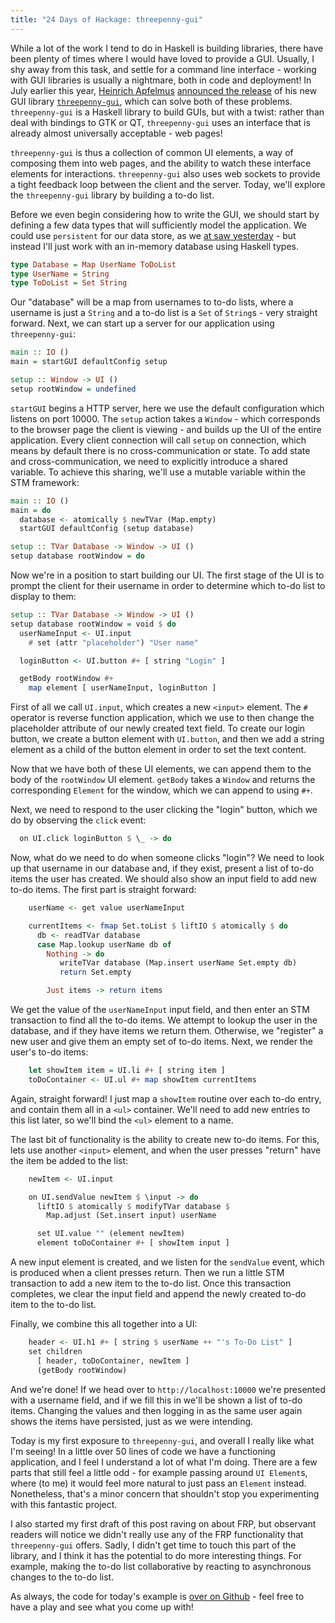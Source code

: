 ```yaml
---
title: "24 Days of Hackage: threepenny-gui"
---
```


While a lot of the work I tend to do in Haskell is building libraries, there
have been plenty of times where I would have loved to provide a GUI. Usually, I
shy away from this task, and settle for a command line interface - working with
GUI libraries is usually a nightmare, both in code and deployment! In July
earlier this year, [Heinrich Apfelmus](http://apfelmus.nfshost.com/)
[announced the release](http://apfelmus.nfshost.com/blog/2013/07/21-threepenny-gui-0-1.html)
of his new GUI library
[`threepenny-gui`](http://hackage.haskell.org/package/threepenny-gui), which can
solve both of these problems. `threepenny-gui` is a Haskell library to build
GUIs, but with a twist: rather than deal with bindings to GTK or QT,
`threepenny-gui` uses an interface that is already almost universally
acceptable - web pages!

`threepenny-gui` is thus a collection of common UI elements, a way of composing
them into web pages, and the ability to watch these interface elements for
interactions. `threepenny-gui` also uses web sockets to provide a tight feedback
loop between the client and the server. Today, we'll explore the
`threepenny-gui` library by building a to-do list.

Before we even begin considering how to write the GUI, we should start by
defining a few data types that will sufficiently model the application. We could
use `persistent` for our data store, as we
[at saw yesterday](/posts/2013-12-06-24-days-of-hackage-persistent-esqueleto.html) -
but instead I'll just work with an in-memory database using Haskell types.

```haskell
type Database = Map UserName ToDoList
type UserName = String
type ToDoList = Set String
```

Our "database" will be a map from usernames to to-do lists, where a username is
just a `String` and a to-do list is a `Set` of `String`s - very straight
forward. Next, we can start up a server for our application using
`threepenny-gui`:

```haskell
main :: IO ()
main = startGUI defaultConfig setup

setup :: Window -> UI ()
setup rootWindow = undefined
```

`startGUI` begins a HTTP server, here we use the default configuration which
listens on port 10000. The `setup` action takes a `Window` - which corresponds
to the browser page the client is viewing - and builds up the UI of the entire
application. Every client connection will call `setup` on connection, which
means by default there is no cross-communication or state. To add state and
cross-communication, we need to explicitly introduce a shared variable. To
achieve this sharing, we'll use a mutable variable within the STM framework:

```haskell
main :: IO ()
main = do
  database <- atomically $ newTVar (Map.empty)
  startGUI defaultConfig (setup database)

setup :: TVar Database -> Window -> UI ()
setup database rootWindow = do
```

Now we're in a position to start building our UI. The first stage of the UI is
to prompt the client for their username in order to determine which to-do list
to display to them:

```haskell
setup :: TVar Database -> Window -> UI ()
setup database rootWindow = void $ do
  userNameInput <- UI.input
    # set (attr "placeholder") "User name"

  loginButton <- UI.button #+ [ string "Login" ]

  getBody rootWindow #+
    map element [ userNameInput, loginButton ]
```

First of all we call `UI.input`, which creates a new `<input>` element. The `#`
operator is reverse function application, which we use to then change the
placeholder attribute of our newly created text field. To create our login
button, we create a button element with `UI.button`, and then we add a string
element as a child of the button element in order to set the text content.

Now that we have both of these UI elements, we can append them to the body of
the `rootWindow` UI element. `getBody` takes a `Window` and returns the
corresponding `Element` for the window, which we can append to using `#+`.

Next, we need to respond to the user clicking the "login" button, which we do by
observing the `click` event:

```haskell
  on UI.click loginButton $ \_ -> do
```

Now, what do we need to do when someone clicks "login"? We need to look up that
username in our database and, if they exist, present a list of to-do items the
user has created. We should also show an input field to add new to-do items. The
first part is straight forward:

```haskell
    userName <- get value userNameInput

    currentItems <- fmap Set.toList $ liftIO $ atomically $ do
      db <- readTVar database
      case Map.lookup userName db of
        Nothing -> do
           writeTVar database (Map.insert userName Set.empty db)
           return Set.empty

        Just items -> return items
```

We get the value of the `userNameInput` input field, and then enter an STM
transaction to find all the to-do items. We attempt to lookup the user in the
database, and if they have items we return them. Otherwise, we "register" a new
user and give them an empty set of to-do items. Next, we render the user's to-do
items:

```haskell
    let showItem item = UI.li #+ [ string item ]
    toDoContainer <- UI.ul #+ map showItem currentItems
```

Again, straight forward! I just map a `showItem` routine over each to-do entry,
and contain them all in a `<ul>` container. We'll need to add new entries to
this list later, so we'll bind the `<ul>` element to a name.

The last bit of functionality is the ability to create new to-do items. For
this, lets use another `<input>` element, and when the user presses "return"
have the item be added to the list:

```haskell
    newItem <- UI.input

    on UI.sendValue newItem $ \input -> do
      liftIO $ atomically $ modifyTVar database $
        Map.adjust (Set.insert input) userName

      set UI.value "" (element newItem)
      element toDoContainer #+ [ showItem input ]
```

A new input element is created, and we listen for the `sendValue` event, which
is produced when a client presses return. Then we run a little STM transaction
to add a new item to the to-do list. Once this transaction completes, we clear
the input field and append the newly created to-do item to the to-do list.

Finally, we combine this all together into a UI:

```haskell
    header <- UI.h1 #+ [ string $ userName ++ "'s To-Do List" ]
    set children
      [ header, toDoContainer, newItem ]
      (getBody rootWindow)
```

And we're done! If we head over to `http://localhost:10000` we're presented with
a username field, and if we fill this in we'll be shown a list of to-do
items. Changing the values and then logging in as the same user again shows the
items have persisted, just as we were intending.

Today is my first exposure to `threepenny-gui`, and overall I really like what
I'm seeing! In a little over 50 lines of code we have a functioning application,
and I feel I understand a lot of what I'm doing. There are a few parts that
still feel a little odd - for example passing around `UI Element`s, where (to
me) it would feel more natural to just pass an `Element` instead. Nonetheless,
that's a minor concern that shouldn't stop you experimenting with this fantastic
project.

I also started my first draft of this post raving on about FRP, but observant
readers will notice we didn't really use any of the FRP functionality that
`threepenny-gui` offers. Sadly, I didn't get time to touch this part of the
library, and I think it has the potential to do more interesting things. For
example, making the to-do list collaborative by reacting to asynchronous changes
to the to-do list.

As always, the code for today's example is
[over on Github](https://github.com/ocharles/blog/blob/master/code/2013-12-07-threepenny-gui.hs) -
feel free to have a play and see what you come up with!
